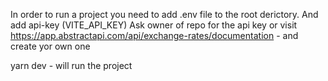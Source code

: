 In order to run a project you need to add .env file to the root derictory. And add api-key (VITE_API_KEY)
Ask owner of repo for the api key or visit https://app.abstractapi.com/api/exchange-rates/documentation - and create yor own one

yarn dev - will run the project
